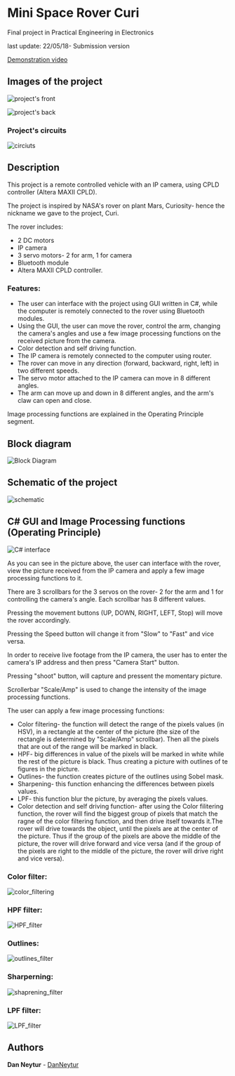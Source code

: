 # Mini Space Rover Curi
 Final project in Practical Engineering in Electronics 
 
last update: 22/05/18- Submission version

[Demonstration video](https://youtu.be/pdhwyjT2Q-M)

## Images of the project
![project's front](https://user-images.githubusercontent.com/120782729/209185255-b69c18f0-27ee-4648-877d-401d5d4e5c54.jpg)
 
 ![project's back](https://user-images.githubusercontent.com/120782729/209185325-ebde7867-b5b5-4d3a-9ac0-463b8394b68c.jpg)

### Project's circuits
![circiuts](https://user-images.githubusercontent.com/120782729/209185363-604a1dbb-5630-4d0e-bb87-5ed230a2c7df.jpg)

## Description

This project is a remote controlled vehicle with an IP camera, using CPLD controller (Altera MAXII CPLD). 

The project is inspired by NASA's rover on plant Mars, Curiosity- hence the nickname we gave to the project, Curi.

The rover includes: 
* 2 DC motors 
* IP camera
* 3 servo motors- 2 for arm, 1 for camera
* Bluetooth module 
* Altera MAXII CPLD controller.


### Features:
* The user can interface with the project using GUI written in C#, while the computer is remotely connected to the rover using Bluetooth modules.
* Using the GUI, the user can move the rover, control the arm, changing the camera's angles and use a few image processing functions on the received picture from the camera.
* Color detection and self driving function.
* The IP camera is remotely connected to the computer using router. 
* The rover can move in any direction (forward, backward, right, left) in two different speeds. 
* The servo motor attached to the IP camera can move in 8 different angles.
* The arm can move up and down in 8 different angles, and the arm's claw can open and close.

Image processing functions are explained in the Operating Principle segment.


## Block diagram 
![Block Diagram](https://user-images.githubusercontent.com/120782729/209185845-ff39ebd4-213f-4a3d-90d2-e3c0042d3fcb.png)

## Schematic of the project
![schematic](https://user-images.githubusercontent.com/120782729/209185207-0dc22271-c03c-4832-81cc-7f505d6936b0.jpg)


## C# GUI and Image Processing functions (Operating Principle)
![C# interface](https://user-images.githubusercontent.com/120782729/210149287-660f6b86-e196-4d18-8c46-4ab2a194bf11.png)

As you can see in the picture above, the user can interface with the rover, view the picture received from the IP camera and apply a few image processing functions to it.


There are 3 scrollbars for the 3 servos on the rover- 2 for the arm and 1 for controlling the camera's angle. Each scrollbar has 8 different values.

Pressing the movement buttons (UP, DOWN, RIGHT, LEFT, Stop) will move the rover accordingly. 

Pressing the Speed button will change it from "Slow" to "Fast" and vice versa.

In order to receive live footage from the IP camera, the user has to enter the camera's IP address and then press "Camera Start" button. 

Pressing "shoot" button, will capture and pressent the momentary picture.

Scrollerbar "Scale/Amp" is used to change the intensity of the image processing functions.

The user can apply a few image processing functions:
* Color filtering- the function will detect the range of the pixels values (in HSV), in a rectangle at the center of the picture (the size of the rectangle is determined by "Scale/Amp" scrollbar). Then all the pixels that are out of the range will be marked in black.
* HPF- big differences in value of the pixels will be marked in white while the rest of the picture is black. Thus creating a picture with outlines of te figures in the picture.
* Outlines- the function creates picture of the outlines using Sobel mask.
* Sharpening- this function enhancing the differences between pixels values. 
* LPF- this function blur the picture, by averaging the pixels values.
* Color detection and self driving function- after using the Color filitering function, the rover will find the biggest group of pixels that match the ragne of the color filtering function, and then drive itself towards it.The rover will drive towards the object, until the pixels are at the center of the picture. Thus if the group of the pixels are above the middle of the picture, the rover will drive forward and vice versa (and if the group of the pixels are right to the middle of the picture, the rover will drive right and vice versa).

### Color filter:

![color_filtering](https://user-images.githubusercontent.com/120782729/210152190-bae0573b-2b47-497c-886d-97aed435d64e.jpg)

### HPF filter:

![HPF_filter](https://user-images.githubusercontent.com/120782729/210152197-545e99a5-f2b4-4461-8f8c-29241c06830a.jpg)

### Outlines:

![outlines_filter](https://user-images.githubusercontent.com/120782729/210152212-7e7def12-f6a5-4559-a58d-3eaa7625a4e4.jpg)

### Sharperning:

![shaprening_filter](https://user-images.githubusercontent.com/120782729/210152214-b9cee9d6-a500-4f76-94ea-75952bf88ddb.jpg)

### LPF filter:

![LPF_filter](https://user-images.githubusercontent.com/120782729/210152219-666c011a-dd82-4177-bf10-dc1062c2a9dc.jpg)

## Authors

**Dan Neytur** - [DanNeytur](https://github.com/DanNeytur)

